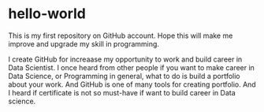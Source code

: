 # hello-world
This is my first repository on GitHub account. Hope this will make me improve and upgrade my skill in programming.

I create GitHub for increaase my opportunity to work and build career in Data Scientist. I once heard from other people if you want to make career in Data Science, or Programming in general, what to do is build a portfolio about your work. And GitHub is one of many tools for creating portfolio. And I heard if certificate is not so must-have if want to build career in Data science. 
